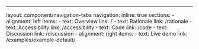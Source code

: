 ---
layout: component/navigation-tabs
navigation:
  inline: true
  sections:
    - alignment: left
      items:
        - text: Overview
          link: /
        - text: Rationale
          link: /rationale
        - text: Accessibility
          link: /accessibility
        - text: Code
          link: /code
        - text: Discussion
          link: /discussion
    - alignment: right
      items:
        - text: Live demo
          link: /examples/example-default/
